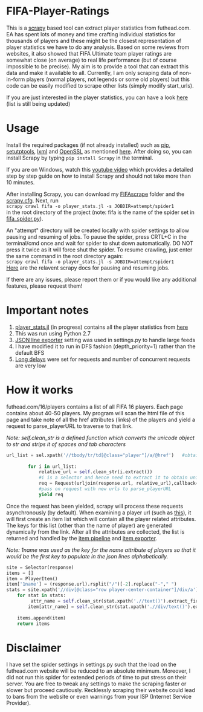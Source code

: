 # FIFA-Player-Ratings

This is a [scrapy](https://github.com/scrapy/scrapy) based tool can extract player statistics from futhead.com. EA has spent lots of money and time crafting individual statistics for thousands of players and these might be the closest representation of player statistics we have to do any analysis. Based on some reviews from websites, it also showed that FIFA Ultimate team player ratings are somewhat close (on average) to real life performance (but of course impossible to be precise). My aim is to provide a tool that can extract this data and make it available to all. Currently, I am only scraping data of non-in-form players (normal players, not legends or some old players) but this code can be easily modified to scrape other lists (simply modify start_urls).

If you are just interested in the player statistics, you can have a look [here](player_stats.jl) (list is still being updated)


# Usage
Install the required packages (if not already installed) such as [pip](https://pip.pypa.io/en/latest/installing/), [setutptools](https://pypi.python.org/pypi/setuptools), [lxml](http://lxml.de/installation.html) and [OpenSSL](https://pypi.python.org/pypi/pyOpenSSL) as mentioned [here](http://doc.scrapy.org/en/latest/intro/install.html). After doing so, you can install Scrapy by typing
`pip install Scrapy` in the terminal.

If you are on Windows, watch this [youtube video](https://www.youtube.com/watch?v=eEK2kmmvIdw) which provides a detailed step by step guide on how to install Scrapy and should not take more than 10 minutes.

After installing Scrapy, you can download my [FIFAscrape](FIFAscrape) folder and the [scrapy.cfg](scrapy.cfg). Next, run  
`scrapy crawl fifa -o player_stats.jl -s JOBDIR=attempt/spider1`  
in the root directory of the project (note: fifa is the name of the spider set in [fifa_spider.py](/FIFAscrape/spiders/fifa_spider.py)). 

An "attempt" directory will be created locally with spider settings to allow pausing and resuming of jobs. To pause the spider, press CRTL+C in the terminal/cmd once and wait for spider to shut down automatically. DO NOT press it twice as it will force shut the spider. To resume crawling, just enter the same command in the root directory again:  
`scrapy crawl fifa -o player_stats.jl -s JOBDIR=attempt/spider1`  
[Here](http://doc.scrapy.org/en/latest/topics/jobs.html) are the relavent scrapy docs for pausing and resuming jobs. 


If there are any issues, please report them or if you would like any additional features, please request them!

# Important notes
1. [player_stats.jl](player_stats.jl) (in progress) contains all the player statistics from [here](http://www.futhead.com/16/players/?level=all_nif&bin_platform=ps)
2. This was run using Python 2.7
3. [JSON line exporter](http://doc.scrapy.org/en/latest/topics/exporters.html#json-with-large-data) setting was used in settings.py to handle large feeds 
4. I have modified it to run in DFS fashion (depth_priority=1) rather than the default BFS
5. [Long delays](http://doc.scrapy.org/en/latest/topics/autothrottle.html) were set for requests and number of concurrent requests are very low

# How it works
futhead.com/16/players contains a list of all FIFA 16 players. Each page contains about 40-50 players. My program will scan the html file of this page and take note of all the href attributes (links) of the players and yield a request to parse_playerURL to traverse to that link.

*Note: self.clean_str is a defined function which converts the unicode object to str and strips it of spaces and tab characters*
```python
url_list = sel.xpath('//tbody/tr/td[@class="player"]/a/@href')   #obtain a list of href links that contain relative links of players
        
        for i in url_list:
            relative_url = self.clean_str(i.extract())    
            #i is a selector and hence need to extract it to obtain unicode object and strip it of wierd characters
            req = Request(urljoin(response.url, relative_url),callback=self.parse_playerURL)   
            #pass on request with new urls to parse_playerURL
            yield req
```

Once the request has been yielded, scrapy will process these requests asynchronously (by default). When examining a player url (such as [this](http://www.futhead.com/16/players/26/zlatan-ibrahimovic/)), it will first create an item list which will contain all the player related attributes. The keys for this list (other than the name of player) are generated dynamically from the link. After all the attributes are collected, the list is returned and handled by the [item pipeline](http://doc.scrapy.org/en/latest/topics/item-pipeline.html) and [item exporter](http://doc.scrapy.org/en/latest/topics/exporters.html).

*Note: 1name was used as the key for the name attribute of players so that it would be the first key to populate in the json lines alphabetically.*
```python
site = Selector(response)
items = []
item = PlayerItem()
item['1name'] = (response.url).rsplit("/")[-2].replace("-"," ")
stats = site.xpath('//div[@class="row player-center-container"]/div/a')
    for stat in stats:
         attr_name = self.clean_str(stat.xpath('.//text()').extract_first())
        item[attr_name] = self.clean_str(stat.xpath('.//div/text()').extract_first())
    
    items.append(item)
    return items
```

# Disclaimer
I have set the spider settings in settings.py such that the load on the futhead.com website will be reduced to an absolute minimum. Moreover, I did not run this spider for extended periods of time to put stress on their server. You are free to tweak any settings to make the scraping faster or slower but proceed cautiously. Recklessly scraping their website could lead to bans from the website or even warnings from your ISP (Internet Service Provider).
